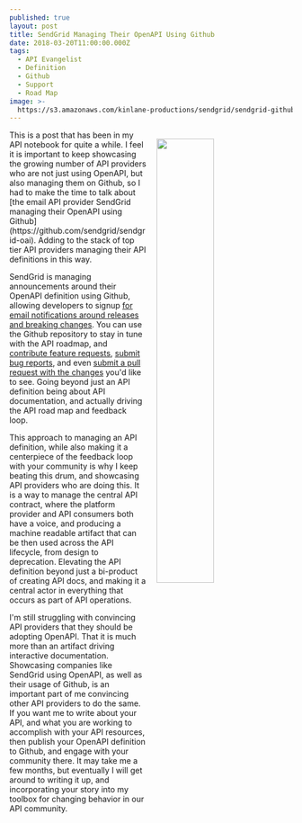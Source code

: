 ```yaml
---
published: true
layout: post
title: SendGrid Managing Their OpenAPI Using Github
date: 2018-03-20T11:00:00.000Z
tags:
  - API Evangelist
  - Definition
  - Github
  - Support
  - Road Map
image: >-
  https://s3.amazonaws.com/kinlane-productions/sendgrid/sendgrid-github-screenshot.png
---
```

<p><img src="{{ page.image }}" width="45%" align="right" style="padding: 15px;" /></p>This is a post that has been in my API notebook for quite a while. I feel it is important to keep showcasing the growing number of API providers who are not just using OpenAPI, but also managing them on Github, so I had to make the time to talk about [the email API provider SendGrid managing their OpenAPI using Github](https://github.com/sendgrid/sendgrid-oai). Adding to the stack of top tier API providers managing their API definitions in this way.

SendGrid is managing announcements around their OpenAPI definition using Github, allowing developers to signup [for email notifications around releases and breaking changes](https://dx.sendgrid.com/newsletter/oai). You can use the Github repository to stay in tune with the API roadmap, and [contribute feature requests](https://github.com/sendgrid/sendgrid-oai/blob/master/CONTRIBUTING.md#feature-request), [submit bug reports](https://github.com/sendgrid/sendgrid-oai/blob/master/CONTRIBUTING.md#submit-a-bug-report), and even [submit a pull request with the changes](https://github.com/sendgrid/sendgrid-oai/blob/master/CONTRIBUTING.md#cla) you'd like to see. Going beyond just an API definition being about API documentation, and actually driving the API road map and feedback loop.

This approach to managing an API definition, while also making it a centerpiece of the feedback loop with your community is why I keep beating this drum, and showcasing API providers who are doing this. It is a way to manage the central API contract, where the platform provider and API consumers both have a voice, and producing a machine readable artifact that can be then used across the API lifecycle, from design to deprecation. Elevating the API definition beyond just a bi-product of creating API docs, and making it a central actor in everything that occurs as part of API operations.

I'm still struggling with convincing API providers that they should be adopting OpenAPI. That it is much more than an artifact driving interactive documentation. Showcasing companies like SendGrid using OpenAPI, as well as their usage of Github, is an important part of me convincing other API providers to do the same. If you want me to write about your API, and what you are working to accomplish with your API resources, then publish your OpenAPI definition to Github, and engage with your community there. It may take me a few months, but eventually I will get around to writing it up, and incorporating your story into my toolbox for changing behavior in our API community.
